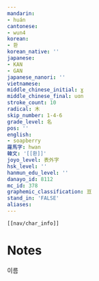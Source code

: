```yaml
---
mandarin:
- huán
cantonese:
- wun4
korean:
- 환
korean_native: ''
japanese:
- KAN
- GAN
japanese_nanori: ''
vietnamese:
middle_chinese_initial: ɣ
middle_chinese_final: uɑn
stroke_count: 10
radical: 木
skip_number: 1-4-6
grade_level: 名
pos: ''
english:
- soapberry
羅馬字: hwan
韓文: '[[환]]'
joyo_level: 表外字
hsk_level: ''
hanmun_edu_level: ''
danayo_id: 8112
mc_id: 378
graphemic_classification: 亘
stand_in: 'FALSE'
aliases:
---
```

```meta-bind-embed
[[nav/char_info]]
```

# Notes
이름
